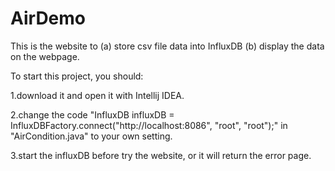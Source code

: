 # AirDemo
This is the website to (a) store csv file data into InfluxDB (b) display the data on the webpage.

To start this project, you should: 

  1.download it and open it with Intellij IDEA.
  
  2.change the code "InfluxDB influxDB = InfluxDBFactory.connect("http://localhost:8086", "root", "root");" in "AirCondition.java" to your own setting.
  
  3.start the influxDB before try the website, or it will return the error page.
